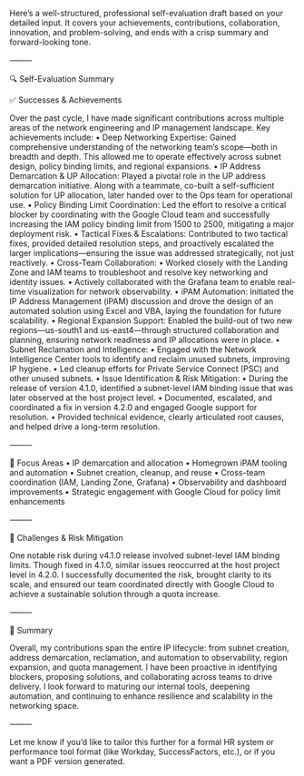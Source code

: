 Here’s a well-structured, professional self-evaluation draft based on your detailed input. It covers your achievements, contributions, collaboration, innovation, and problem-solving, and ends with a crisp summary and forward-looking tone.

⸻

🔍 Self-Evaluation Summary

✅ Successes & Achievements

Over the past cycle, I have made significant contributions across multiple areas of the network engineering and IP management landscape. Key achievements include:
	•	Deep Networking Expertise: Gained comprehensive understanding of the networking team’s scope—both in breadth and depth. This allowed me to operate effectively across subnet design, policy binding limits, and regional expansions.
	•	IP Address Demarcation & UP Allocation: Played a pivotal role in the UP address demarcation initiative. Along with a teammate, co-built a self-sufficient solution for UP allocation, later handed over to the Ops team for operational use.
	•	Policy Binding Limit Coordination: Led the effort to resolve a critical blocker by coordinating with the Google Cloud team and successfully increasing the IAM policy binding limit from 1500 to 2500, mitigating a major deployment risk.
	•	Tactical Fixes & Escalations: Contributed to two tactical fixes, provided detailed resolution steps, and proactively escalated the larger implications—ensuring the issue was addressed strategically, not just reactively.
	•	Cross-Team Collaboration:
	•	Worked closely with the Landing Zone and IAM teams to troubleshoot and resolve key networking and identity issues.
	•	Actively collaborated with the Grafana team to enable real-time visualization for network observability.
	•	iPAM Automation: Initiated the IP Address Management (iPAM) discussion and drove the design of an automated solution using Excel and VBA, laying the foundation for future scalability.
	•	Regional Expansion Support: Enabled the build-out of two new regions—us-south1 and us-east4—through structured collaboration and planning, ensuring network readiness and IP allocations were in place.
	•	Subnet Reclamation and Intelligence:
	•	Engaged with the Network Intelligence Center tools to identify and reclaim unused subnets, improving IP hygiene.
	•	Led cleanup efforts for Private Service Connect (PSC) and other unused subnets.
	•	Issue Identification & Risk Mitigation:
	•	During the release of version 4.1.0, identified a subnet-level IAM binding issue that was later observed at the host project level.
	•	Documented, escalated, and coordinated a fix in version 4.2.0 and engaged Google support for resolution.
	•	Provided technical evidence, clearly articulated root causes, and helped drive a long-term resolution.

⸻

🚀 Focus Areas
	•	IP demarcation and allocation
	•	Homegrown iPAM tooling and automation
	•	Subnet creation, cleanup, and reuse
	•	Cross-team coordination (IAM, Landing Zone, Grafana)
	•	Observability and dashboard improvements
	•	Strategic engagement with Google Cloud for policy limit enhancements

⸻

🧩 Challenges & Risk Mitigation

One notable risk during v4.1.0 release involved subnet-level IAM binding limits. Though fixed in 4.1.0, similar issues reoccurred at the host project level in 4.2.0. I successfully documented the risk, brought clarity to its scale, and ensured our team coordinated directly with Google Cloud to achieve a sustainable solution through a quota increase.

⸻

📌 Summary

Overall, my contributions span the entire IP lifecycle: from subnet creation, address demarcation, reclamation, and automation to observability, region expansion, and quota management. I have been proactive in identifying blockers, proposing solutions, and collaborating across teams to drive delivery. I look forward to maturing our internal tools, deepening automation, and continuing to enhance resilience and scalability in the networking space.

⸻

Let me know if you’d like to tailor this further for a formal HR system or performance tool format (like Workday, SuccessFactors, etc.), or if you want a PDF version generated.
